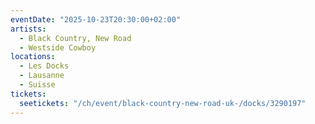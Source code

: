 ```yaml
---
eventDate: "2025-10-23T20:30:00+02:00"
artists:
  - Black Country, New Road
  - Westside Cowboy
locations:
  - Les Docks
  - Lausanne
  - Suisse
tickets:
  seetickets: "/ch/event/black-country-new-road-uk-/docks/3290197"
---
```

